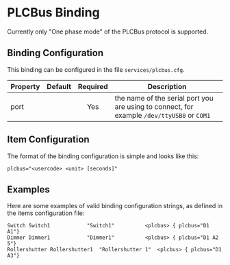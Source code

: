 # PLCBus Binding

Currently only "One phase mode" of the PLCBus protocol is supported.

## Binding Configuration

This binding can be configured in the file `services/plcbus.cfg`.

| Property | Default | Required | Description |
|----------|---------|:--------:|-------------|
| port     |         |   Yes    | the name of the serial port you are using to connect, for example `/dev/ttyUSB0` or `COM1` |

## Item Configuration

The format of the binding configuration is simple and looks like this:

```
plcbus="<usercode> <unit> [seconds]"
```

## Examples

Here are some examples of valid binding configuration strings, as defined in the items configuration file:

```
Switch Switch1	          "Switch1"          <plcbus> { plcbus="D1 A1"}
Dimmer Dimmer1	          "Dimmer1"          <plcbus> { plcbus="D1 A2 5"}
Rollershutter Rollershutter1  "Rollershutter 1"  <plcbus> { plcbus="D1 A3"}
```
